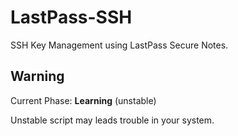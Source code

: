 # LastPass-SSH

SSH Key Management using LastPass Secure Notes.

## Warning

Current Phase: **Learning** (unstable)

Unstable script may leads trouble in your system.